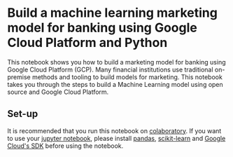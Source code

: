 # Build a machine learning marketing model for banking using Google Cloud Platform and Python

This notebook shows you how to build a marketing model for banking using Google Cloud Platform (GCP). Many financial institutions use traditional on-premise methods and tooling to build models for marketing. This notebook takes you through the steps to build a Machine Learning model using open source and Google Cloud Platform.

## Set-up

It is recommended that you run this notebook on [colaboratory](https://colab.research.google.com/). If you want to use your [jupyter notebook](https://jupyter.org/), please  install [pandas](https://pandas.pydata.org/pandas-docs/stable/install.html), [scikit-learn](https://scikit-learn.org/stable/install.html) and [Google Cloud's SDK](https://cloud.google.com/sdk/install) before using the notebook.

